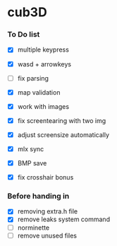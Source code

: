 # cub3D

### To Do list
- [x] multiple keypress
- [x] wasd + arrowkeys
- [ ] fix parsing
- [x] map validation
- [x] work with images
- [x] fix screentearing with two img
- [x] adjust screensize automatically
- [x] mlx sync
- [x] BMP save

- [x] fix crosshair bonus


### Before handing in
- [x] removing extra.h file
- [x] remove leaks system command
- [ ] norminette
- [ ] remove unused files
